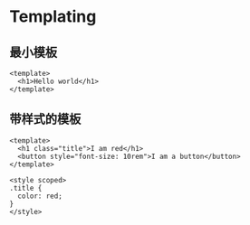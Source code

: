 # Templating

## 最小模板

```vue
<template>
  <h1>Hello world</h1>
</template>
```

## 带样式的模板

```vue
<template>
  <h1 class="title">I am red</h1>
  <button style="font-size: 10rem">I am a button</button>
</template>

<style scoped>
.title {
  color: red;
}
</style>
```
